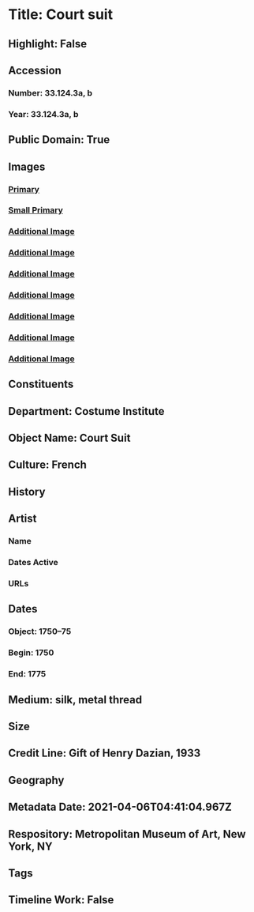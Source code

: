 # Title: Court suit
## Highlight: False
## Accession
### Number: 33.124.3a, b
### Year: 33.124.3a, b
## Public Domain: True
## Images
### [Primary](https://images.metmuseum.org/CRDImages/ci/original/33.124.3ab_F.jpg)
### [Small Primary](https://images.metmuseum.org/CRDImages/ci/web-large/33.124.3ab_F.jpg)
### [Additional Image](https://images.metmuseum.org/CRDImages/ci/original/33.124.3ab_B.jpg)
### [Additional Image](https://images.metmuseum.org/CRDImages/ci/original/33.124.3a_d.jpg)
### [Additional Image](https://images.metmuseum.org/CRDImages/ci/original/33.124.3a_d2.jpg)
### [Additional Image](https://images.metmuseum.org/CRDImages/ci/original/33.124.3a_d3.jpg)
### [Additional Image](https://images.metmuseum.org/CRDImages/ci/original/33.124.3a_d4.jpg)
### [Additional Image](https://images.metmuseum.org/CRDImages/ci/original/33.124.3a_d5.jpg)
### [Additional Image](https://images.metmuseum.org/CRDImages/ci/original/94493.jpg)
## Constituents
## Department: Costume Institute
## Object Name: Court Suit
## Culture: French
## History
## Artist
### Name
### Dates Active
### URLs
## Dates
### Object: 1750–75
### Begin: 1750
### End: 1775
## Medium: silk, metal thread
## Size
## Credit Line: Gift of Henry Dazian, 1933
## Geography
## Metadata Date: 2021-04-06T04:41:04.967Z
## Respository: Metropolitan Museum of Art, New York, NY
## Tags
## Timeline Work: False